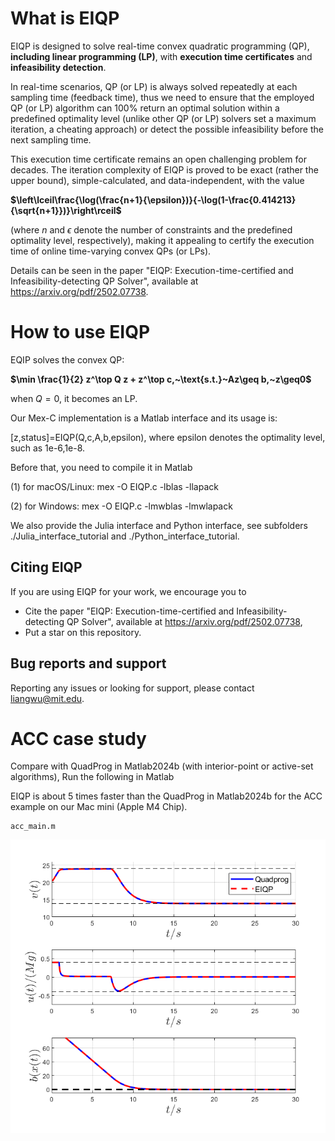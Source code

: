 # What is EIQP
EIQP is designed to solve real-time convex quadratic programming (QP), **including linear programming (LP)**, with **execution time certificates** and **infeasibility detection**. 

In real-time scenarios, QP (or LP) is always solved repeatedly at each sampling time (feedback time), thus we need to ensure that the employed QP (or LP) algorithm can 100% return an optimal solution within a predefined optimality level (unlike other QP (or LP) solvers set a maximum iteration, a cheating approach) or detect the possible infeasibility before the next sampling time. 

This execution time certificate remains an open challenging problem for decades. The iteration complexity of EIQP is proved to be exact (rather the upper bound), simple-calculated, and data-independent, with the value 

**$\left\lceil\frac{\log(\frac{n+1}{\epsilon})}{-\log(1-\frac{0.414213}{\sqrt{n+1}})}\right\rceil$** 

(where $n$ and $\epsilon$ denote the number of constraints and the predefined optimality level, respectively), making it appealing to certify the execution time of online time-varying convex QPs (or LPs).

Details can be seen in the paper "EIQP: Execution-time-certified and Infeasibility-detecting QP Solver", available at https://arxiv.org/pdf/2502.07738.

# How to use EIQP
EQIP solves the convex QP: 

**$\min \frac{1}{2} z^\top Q z + z^\top c,~\text{s.t.}~Az\geq b,~z\geq0$**

when $Q=0$, it becomes an LP.

Our Mex-C implementation is a Matlab interface and its usage is:

[z,status]=EIQP(Q,c,A,b,epsilon), where epsilon denotes the optimality level, such as 1e-6,1e-8.

Before that, you need to compile it in Matlab

(1) for macOS/Linux: mex -O EIQP.c -lblas -llapack

(2) for Windows: mex -O EIQP.c -lmwblas -lmwlapack

We also provide the Julia interface and Python interface, see subfolders ./Julia_interface_tutorial and ./Python_interface_tutorial.

## Citing EIQP
If you are using EIQP for your work, we encourage you to
* Cite the paper "EIQP: Execution-time-certified and Infeasibility-detecting QP Solver", available at https://arxiv.org/pdf/2502.07738,
* Put a star on this repository.

## Bug reports and support
Reporting any issues or looking for support, please contact liangwu@mit.edu.

# ACC case study
Compare with QuadProg in Matlab2024b (with interior-point or active-set algorithms), Run the following in Matlab

EIQP is about 5 times faster than the QuadProg in Matlab2024b for the ACC example on our Mac mini (Apple M4 Chip).
```
acc_main.m
```
![pipeline](ACC_case_study/state.png) 

